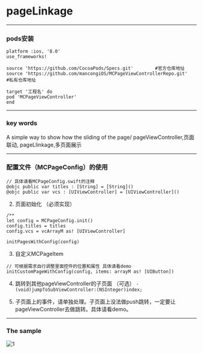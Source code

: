 # pageLinkage


***
### pods安装
```
platform :ios, '8.0'
use_frameworks!

source 'https://github.com/CocoaPods/Specs.git'        #官方仓库地址
source 'https://github.com/mancongiOS/MCPageViewControllerRepo.git'      #私有仓库地址

target '工程名' do
pod 'MCPageViewController'
end
```

***
### key words
A simple way to show how the sliding of the page/
pageViewController,页面联动, pageLIinkage,多页面展示

***

### 配置文件（MCPageConfig）的使用

```
// 具体请看MCPageConfig.swift的注释
@objc public var titles : [String] = [String]()
@objc public var vcs : [UIViewController] = [UIViewController]()

```
2. 页面初始化 （必须实现）
```
/**
let config = MCPageConfig.init()
config.titles = titles
config.vcs = vcArrayM as! [UIViewController]

initPagesWithConfig(config)
```
3. 自定义MCPageItem
```
// 可根据需求自行调整里面控件的位置和属性 具体请看demo
initCustomPageWithConfig(config, items: arrayM as! [UIButton])

```
4.  跳转到其他pageViewController的子页面 （可选）
```- (void)jumpToSubViewController:(NSInteger)index;```



5. 子页面上的事件，请单独处理。子页面上没法做push跳转，一定要让pageViewController去做跳转。具体请看demo。

***
### The sample
![1](https://github.com/mancongiOS/pageLinkage/blob/master/1.png)

